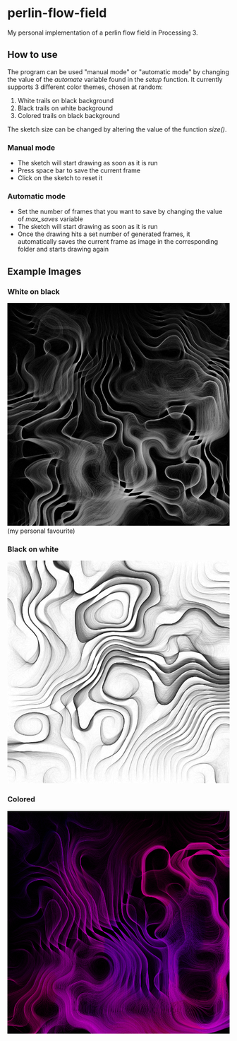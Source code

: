 # perlin-flow-field
My personal implementation of a perlin flow field in Processing 3.

## How to use
The program can be used "manual mode" or "automatic mode" by changing the value of the _automate_ variable found in the _setup_ function.
It currently supports 3 different color themes, chosen at random:
1. White trails on black background
2. Black trails on white background
3. Colored trails on black background

The  sketch size can be changed by altering the value of the function _size()_.

### Manual mode
* The sketch will start drawing as soon as it is run
* Press space bar to save the current frame
* Click on the sketch to reset it

### Automatic mode
* Set the number of frames that you want to save by changing the value of _max\_saves_ variable
* The sketch will start drawing as soon as it is run
* Once the drawing hits a set number of generated frames, it automatically saves the current frame as image in the corresponding folder and starts drawing again


## Example Images
### White on black
![White on black](https://github.com/lorossi/perlin-flow-field/blob/master/examples/white_on_black.png?raw=true)
(my personal favourite)
### Black on white
![Black on white](https://github.com/lorossi/perlin-flow-field/blob/master/examples/black_on_white.png?raw=true)
### Colored
![Black on white](https://github.com/lorossi/perlin-flow-field/blob/master/examples/colored.png?raw=true)
